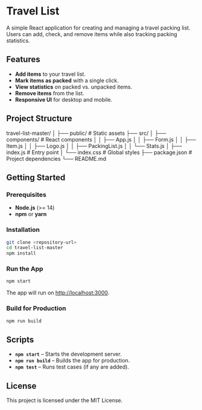 
# Travel List

A simple React application for creating and managing a travel packing list. Users can add, check, and remove items while also tracking packing statistics.

## Features
- **Add items** to your travel list.
- **Mark items as packed** with a single click.
- **View statistics** on packed vs. unpacked items.
- **Remove items** from the list.
- **Responsive UI** for desktop and mobile.

## Project Structure


travel-list-master/
│
├── public/                # Static assets
├── src/
│   ├── components/        # React components
│   │   ├── App.js
│   │   ├── Form.js
│   │   ├── Item.js
│   │   ├── Logo.js
│   │   ├── PackingList.js
│   │   └── Stats.js
│   ├── index.js           # Entry point
│   └── index.css          # Global styles
├── package.json           # Project dependencies
└── README.md


## Getting Started

### Prerequisites
- **Node.js** (>= 14)
- **npm** or **yarn**

### Installation
```bash
git clone <repository-url>
cd travel-list-master
npm install
````

### Run the App

```bash
npm start
```

The app will run on [http://localhost:3000](http://localhost:3000).

### Build for Production

```bash
npm run build
```

## Scripts

* **`npm start`** – Starts the development server.
* **`npm run build`** – Builds the app for production.
* **`npm test`** – Runs test cases (if any are added).

## License

This project is licensed under the MIT License.

